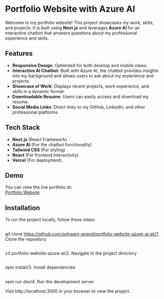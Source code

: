 # Portfolio Website with Azure AI

Welcome to my portfolio website! This project showcases my work, skills, and projects. It is built using **Next.js** and leverages **Azure AI** for an interactive chatbot that answers questions about my professional experience and skills.

## Features

- **Responsive Design**: Optimized for both desktop and mobile views.
- **Interactive AI Chatbot**: Built with Azure AI, the chatbot provides insights into my background and allows users to ask about my experience and projects.
- **Showcase of Work**: Displays recent projects, work experience, and skills in a dynamic format.
- **Downloadable Resume**: Users can easily access and download my resume.
- **Social Media Links**: Direct links to my GitHub, LinkedIn, and other professional platforms.

## Tech Stack

- **Next.js** (React Framework)
- **Azure AI** (For the chatbot functionality)
- **Tailwind CSS** (For styling)
- **React** (For frontend interactivity)
- **Vercel** (For deployment)

## Demo

You can view the live portfolio at:  
[Portfolio Website](https://ashwani-anand.github.io/portfolio-website-azure-ai)

## Installation

To run the project locally, follow these steps:

##
<tab><tab>git clone https://github.com/ashwani-anand/portfolio-website-azure-ai.git/1. Clone the repository

##
<tab><tab>cd portfolio-website-azure-ai/2. Navigate to the project directory

##
<tab><tab>npm install/3. Install dependencies

##
<tab><tab>npm run dev/4. Run the development server

Visit http://localhost:3000 in your browser to view the project.